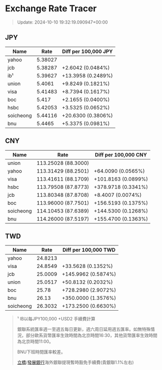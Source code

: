 # Exchange Rate Tracer

> Update: 2024-10-10 19:32:19.090947+00:00

## JPY

| Name      |    Rate | Diff per 100,000 JPY   |
|-----------|---------|------------------------|
| yahoo     | 5.38027 |                        |
| jcb       | 5.38287 | +2.6042 (0.0484%)      |
| ib¹       | 5.39627 | +13.3958 (0.2489%)     |
| union     | 5.4061  | +9.8249 (0.1821%)      |
| visa      | 5.41483 | +8.7394 (0.1617%)      |
| boc       | 5.417   | +2.1655 (0.0400%)      |
| hsbc      | 5.42053 | +3.5325 (0.0652%)      |
| soicheong | 5.44116 | +20.6300 (0.3806%)     |
| bnu       | 5.4465  | +5.3375 (0.0981%)      |

## CNY

| Name      | Rate                | Diff per 100,000 CNY   |
|-----------|---------------------|------------------------|
| union     | 113.25028	(88.3000) |                        |
| yahoo     | 113.31429	(88.2501) | +64.0090 (0.0565%)     |
| visa      | 113.41611	(88.1709) | +101.8163 (0.0899%)    |
| hsbc      | 113.79508	(87.8773) | +378.9718 (0.3341%)    |
| jcb       | 113.80348	(87.8708) | +8.4007 (0.0074%)      |
| boc       | 113.96000	(87.7501) | +156.5193 (0.1375%)    |
| soicheong | 114.10453	(87.6389) | +144.5300 (0.1268%)    |
| bnu       | 114.26000	(87.5197) | +155.4700 (0.1363%)    |

## TWD

| Name      |    Rate | Diff per 100,000 TWD   |
|-----------|---------|------------------------|
| yahoo     | 24.8213 |                        |
| visa      | 24.8549 | +33.5628 (0.1352%)     |
| jcb       | 25.0009 | +145.9962 (0.5874%)    |
| union     | 25.0517 | +50.8132 (0.2032%)     |
| boc       | 25.78   | +728.2980 (2.9072%)    |
| bnu       | 26.13   | +350.0000 (1.3576%)    |
| soicheong | 26.3032 | +173.2500 (0.6630%)    |


> ¹ IB以每JPY100,000 +USD2 手續費計算
>
> 銀聯系統匯率週一至週五每日更新，週六周日延用週五匯率。如無特殊情況，部分歐系貨幣匯率生效時間為北京時間16:30，其他貨幣匯率生效時間為北京時間11:00。
>
> BNU下班時間匯率較差。
>
> [立橋](https://www.wlbank.com.mo/uploads/ueditor/file/20181211/1544536513900230.pdf)/[發展銀行](https://www.mdb.com.mo/Service_Charges_20230728.pdf)海外銀聯提現暫時豁免手續費(貴銀聯1.1%左右)

